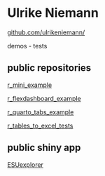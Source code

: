# Ulrike Niemann

<a href="http://ulrikeniemann.github.io/" target="_blank">github.com/ulrikeniemann/</a>

demos - tests


## public repositories


[r_mini_example](https://ulrikeniemann.github.io/r_mini_example/)

[r_flexdashboard_example](https://ulrikeniemann.github.io/r_flexdashboard_example/)

[r_quarto_tabs_example](https://ulrikeniemann.github.io/r_quarto_tabs_example/)

[r_tables_to_excel_tests](https://github.com/ulrikeniemann/r_tables_to_excel_tests)

## public shiny app

[ESUexplorer](https://ulrikeniemann.shinyapps.io/esuexplorer/)
